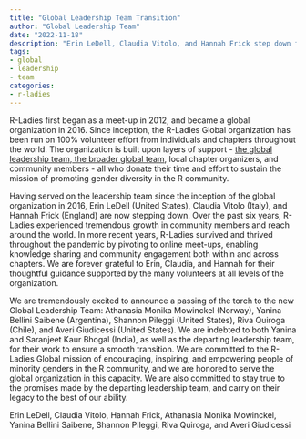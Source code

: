 ```yaml
---
title: "Global Leadership Team Transition"
author: "Global Leadership Team"
date: "2022-11-18"
description: "Erin LeDell, Claudia Vitolo, and Hannah Frick step down from the Global Leadership Team."
tags: 
- global
- leadership 
- team
categories:
- r-ladies
---
```


R-Ladies first began as a meet-up in 2012, and became a global organization in 2016.
Since inception, the R-Ladies Global organization has been run on 100% volunteer effort from individuals and chapters throughout the world.
The organization is built upon layers of support - [the global leadership team, the broader global team](/about-us/team/), local chapter organizers, and community members - all who donate their time and effort to sustain the mission of promoting gender diversity in the R community.

Having served on the leadership team since the inception of the global organization in 2016, Erin LeDell (United States), Claudia Vitolo (Italy), and Hannah Frick (England) are now stepping down.
Over the past six years, R-Ladies experienced tremendous growth in community members and reach around the world.
In more recent years, R-Ladies survived and thrived throughout the pandemic by pivoting to online meet-ups, enabling knowledge sharing and community engagement both within and across chapters. 
We are forever grateful to Erin, Claudia, and Hannah for their thoughtful guidance supported by the many volunteers at all levels of the organization.

We are tremendously excited to announce a passing of the torch to the new Global Leadership Team: Athanasia Monika Mowinckel (Norway), Yanina Bellini Saibene (Argentina), Shannon Pileggi (United States), Riva Quiroga (Chile), and Averi Giudicessi (United States). 
We are indebted to both Yanina and Saranjeet Kaur Bhogal (India), as well as the departing leadership team, for their work to ensure a smooth transition.
We are committed to the R-Ladies Global mission of encouraging, inspiring, and empowering people of minority genders in the R community, and we are honored to serve the global organization in this capacity.
We are also committed to stay true to the promises made by the departing leadership team, and carry on their legacy to the best of our ability.

Erin LeDell, Claudia Vitolo, Hannah Frick, Athanasia Monika Mowinckel, Yanina Bellini Saibene, Shannon Pileggi, Riva Quiroga, and Averi Giudicessi
